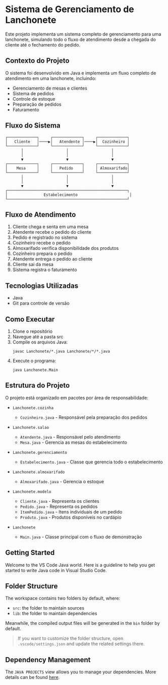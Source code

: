 # Sistema de Gerenciamento de Lanchonete

Este projeto implementa um sistema completo de gerenciamento para uma lanchonete, simulando todo o fluxo de atendimento desde a chegada do cliente até o fechamento do pedido.

## Contexto do Projeto

O sistema foi desenvolvido em Java e implementa um fluxo completo de atendimento em uma lanchonete, incluindo:
- Gerenciamento de mesas e clientes
- Sistema de pedidos
- Controle de estoque
- Preparação de pedidos
- Faturamento

## Fluxo do Sistema

```
┌─────────────┐     ┌─────────────┐     ┌─────────────┐
│   Cliente   │────▶│   Atendente │────▶│  Cozinheiro │
└─────────────┘     └─────────────┘     └─────────────┘
       │                   │                   │
       │                   │                   │
       ▼                   ▼                   ▼
┌─────────────┐     ┌─────────────┐     ┌─────────────┐
│    Mesa     │     │   Pedido    │     │ Almoxarifado│
└─────────────┘     └─────────────┘     └─────────────┘
       │                   │                   │
       │                   │                   │
       ▼                   ▼                   ▼
┌─────────────────────────────────────────────────────┐
│                Estabelecimento                       │
└─────────────────────────────────────────────────────┘
```

## Fluxo de Atendimento

1. Cliente chega e senta em uma mesa
2. Atendente recebe o pedido do cliente
3. Pedido é registrado no sistema
4. Cozinheiro recebe o pedido
5. Almoxarifado verifica disponibilidade dos produtos
6. Cozinheiro prepara o pedido
7. Atendente entrega o pedido ao cliente
8. Cliente sai da mesa
9. Sistema registra o faturamento

## Tecnologias Utilizadas

- Java
- Git para controle de versão

## Como Executar

1. Clone o repositório
2. Navegue até a pasta src
3. Compile os arquivos Java:
   ```
   javac Lanchonete/*.java Lanchonete/*/*.java
   ```
4. Execute o programa:
   ```
   java Lanchonete.Main
   ```

## Estrutura do Projeto

O projeto está organizado em pacotes por área de responsabilidade:

- `Lanchonete.cozinha`
  - `Cozinheiro.java` - Responsável pela preparação dos pedidos

- `Lanchonete.salao`
  - `Atendente.java` - Responsável pelo atendimento
  - `Mesa.java` - Gerencia as mesas do estabelecimento

- `Lanchonete.gerenciamento`
  - `Estabelecimento.java` - Classe que gerencia todo o estabelecimento

- `Lanchonete.almoxarifado`
  - `Almoxarifado.java` - Gerencia o estoque

- `Lanchonete.modelo`
  - `Cliente.java` - Representa os clientes
  - `Pedido.java` - Representa os pedidos
  - `ItemPedido.java` - Itens individuais de um pedido
  - `Produto.java` - Produtos disponíveis no cardápio

- `Lanchonete`
  - `Main.java` - Classe principal com o fluxo de demonstração

## Getting Started

Welcome to the VS Code Java world. Here is a guideline to help you get started to write Java code in Visual Studio Code.

## Folder Structure

The workspace contains two folders by default, where:

- `src`: the folder to maintain sources
- `lib`: the folder to maintain dependencies

Meanwhile, the compiled output files will be generated in the `bin` folder by default.

> If you want to customize the folder structure, open `.vscode/settings.json` and update the related settings there.

## Dependency Management

The `JAVA PROJECTS` view allows you to manage your dependencies. More details can be found [here](https://github.com/microsoft/vscode-java-dependency#manage-dependencies).
